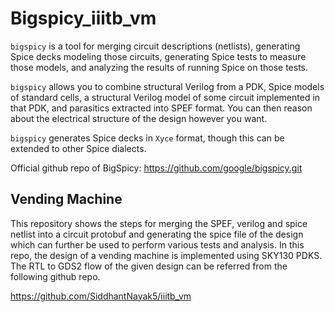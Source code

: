 # Bigspicy_iiitb_vm
`bigspicy` is a tool for merging circuit descriptions (netlists), generating Spice decks modeling those circuits, generating Spice tests to measure those models, and analyzing the results of running Spice on those tests.

`bigspicy` allows you to combine structural Verilog from a PDK, Spice models of standard cells, a structural Verilog model of some circuit implemented in that PDK, and parasitics extracted into SPEF format. You can then reason about the electrical structure of the design however you want.

`bigspicy` generates Spice decks in `Xyce` format, though this can be extended to other Spice dialects.

Official github repo of BigSpicy: https://github.com/google/bigspicy.git

## Vending Machine
This repository shows the steps for merging the SPEF, verilog and spice netlist into a circuit protobuf and generating the spice file of the design which can further be used to perform various tests and analysis. In this repo, the design of a vending machine is implemented using SKY130 PDKS. The RTL to GDS2 flow of the given design can be referred from the following github repo.

https://github.com/SiddhantNayak5/iiitb_vm

